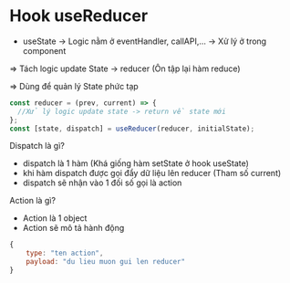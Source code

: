 # Hook useReducer

- useState -> Logic nằm ở eventHandler, callAPI,... -> Xử lý ở trong component

=> Tách logic update State -> reducer (Ôn tập lại hàm reduce)

=> Dùng để quản lý State phức tạp

```js
const reducer = (prev, current) => {
  //Xử lý logic update state -> return về state mới
};
const [state, dispatch] = useReducer(reducer, initialState);
```

Dispatch là gì?

- dispatch là 1 hàm (Khá giống hàm setState ở hook useState)
- khi hàm dispatch được gọi đẩy dữ liệu lên reducer (Tham số current)
- dispatch sẽ nhận vào 1 đối số gọi là action

Action là gì?

- Action là 1 object
- Action sẽ mô tả hành động

```js
{
    type: "ten action",
    payload: "du lieu muon gui len reducer"
}
```
